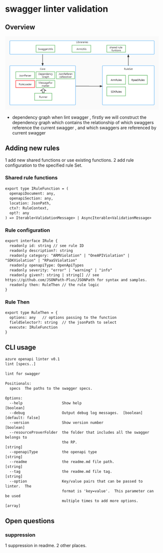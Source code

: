 # swagger linter validation

## Overview
![image](./overview.jpg)

- dependency graph
when lint swagger , firstly we will construct the dependency graph which contains the relationship of which swaggers reference the current swagger , and which swaggers are referenced by current swagger  

## Adding new rules
1 add new shared functions or use existing functions.
2 add rule configuration to the specified rule Set.

### Shared rule functions
```
export type IRuleFunction = (
  openapiDocument: any,
  openapiSection: any,
  location: JsonPath,
  ctx?: RuleContext,
  opt?: any
) => Iterable<ValidationMessage> | AsyncIterable<ValidationMessage>
```
### Rule configuration
```
export interface IRule {
  readonly id: string // see rule ID
  readonly description?: string
  readonly category: "ARMViolation" | "OneAPIViolation" | "SDKViolation" | "RPaaSViolation"
  readonly openapiType: OpenApiTypes
  readonly severity: "error" | "warning" | "info"
  readonly given?: string | string[] // see https://github.com/JSONPath-Plus/JSONPath for syntax and samples.
  readonly then: RuleThen // the rule logic
}
```

### Rule Then
```
export type RuleThen = {
  options: any   // options passing to the function
  fieldSelector?: string  // the jsonPath to select 
  execute: IRuleFunction
}
```


## CLI usage
```
azure openapi linter v0.1            
lint [specs..]

lint for swagger

Positionals:
  specs  The paths to the swagger specs.

Options:
  --help                  Show help                                    [boolean]
  --debug                 Output debug log messages.  [boolean] [default: false]
  --version               Show version number                          [boolean]
  --resourceProverFolder  the folder that includes all the swagger belongs to
                          the RP.                                       [string]
  --openapiType           the openapi type                              [string]
  --readme                the readme.md file path.                      [string]
  --tag                   the readme.md file tag.                       [string]
  --option                Key/value pairs that can be passed to linter.  The
                          format is 'key=value'.  This parameter can be used
                          multiple times to add more options.            [array]
```

## Open questions
### suppression

1  suppression in readme.
2  other places.